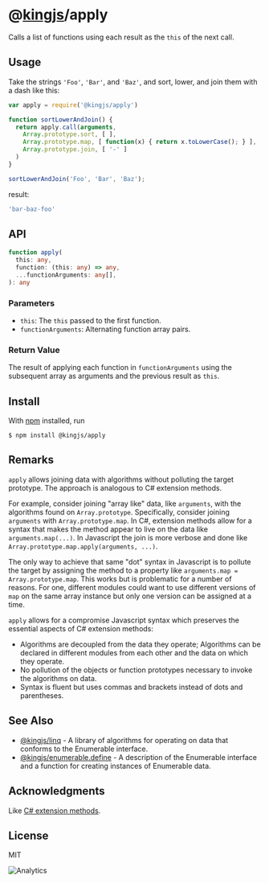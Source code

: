 # @[kingjs](https://www.npmjs.com/package/kingjs)/apply
Calls a list of functions using each result as the `this` of the next call.
## Usage
Take the strings `'Foo'`, `'Bar'`, and `'Baz'`, and sort, lower, and join them with a dash like this:
```js
var apply = require('@kingjs/apply')

function sortLowerAndJoin() {
  return apply.call(arguments,
    Array.prototype.sort, [ ],
    Array.prototype.map, [ function(x) { return x.toLowerCase(); } ],
    Array.prototype.join, [ '-' ]
  )
}

sortLowerAndJoin('Foo', 'Bar', 'Baz');
```
result:
```js
'bar-baz-foo'
```
## API
```ts
function apply(
  this: any,
  function: (this: any) => any,
  ...functionArguments: any[],
): any
```
### Parameters
- `this`: The `this` passed to the first function.
- `functionArguments`: Alternating function array pairs.
### Return Value
The result of applying each function in `functionArguments` using the subsequent array as arguments and the previous result as `this`.
## Install
With [npm](https://npmjs.org/) installed, run
```
$ npm install @kingjs/apply
```
## Remarks
`apply` allows joining data with algorithms without polluting the target prototype. The approach is analogous to C# extension methods. 

For example, consider joining "array like" data, like `arguments`, with the algorithms found on `Array.prototype`. Specifically, consider joining `arguments` with `Array.prototype.map`. In C#, extension methods allow for a syntax that makes the method appear to live on the data like `arguments.map(...)`. In Javascript the join is more verbose and done like `Array.prototype.map.apply(arguments, ...)`. 

The only way to achieve that same "dot" syntax in Javascript is to pollute the target by assigning the method to a property like `arguments.map = Array.prototype.map`. This works but is problematic for a number of reasons. For one, different modules could want to use different versions of `map` on the same array instance but only one version can be assigned at a time.

`apply` allows for a compromise Javascript syntax which preserves the essential aspects of C# extension methods:
- Algorithms are decoupled from the data they operate; Algorithms can be declared in different modules from each other and the data on which they operate. 
- No pollution of the objects or function prototypes necessary to invoke the algorithms on data.
- Syntax is fluent but uses commas and brackets instead of dots and parentheses. 

## See Also
- [@kingjs/linq](https://www.npmjs.com/package/@kingjs/linq) - A library of algorithms for operating on data that conforms to the Enumerable interface.
- [@kingjs/enumerable.define](https://www.npmjs.com/package/@kingjs/enumerable.define) - A description of the Enumerable interface and a function for creating instances of Enumerable data.

## Acknowledgments
Like [C# extension methods](https://docs.microsoft.com/en-us/dotnet/csharp/programming-guide/classes-and-structs/extension-methods).
## License
MIT

![Analytics](https://analytics.kingjs.net/apply)